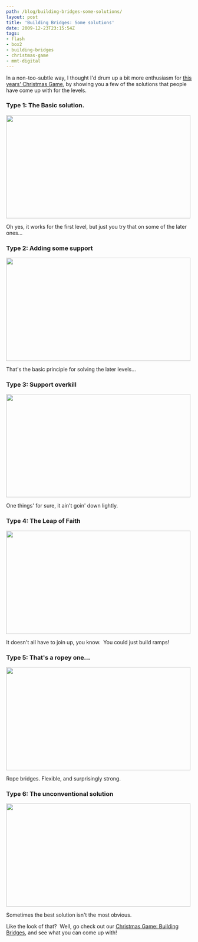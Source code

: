 ```yaml
---
path: /blog/building-bridges-some-solutions/
layout: post
title: 'Building Bridges: Some solutions'
date: 2009-12-23T23:15:54Z
tags:
- flash
- box2
- building-bridges
- christmas-game
- mmt-digital
---
```


In a non-too-subtle way, I thought I'd drum up a bit more enthusiasm for <a href="http://www.mmtdigital.co.uk/Flash/ChristmasGame2009/Building_Bridges.html" target="_blank">this years' Christmas Game</a>, by showing you a few of the solutions that people have come up with for the levels.
<h3>Type 1: The Basic solution.</h3>
<a href="http://uploads.psyked.co.uk/2009/12/basic.png"><img class="alignnone size-full wp-image-1078" title="The Basic Solution." src="http://uploads.psyked.co.uk/2009/12/basic.png" alt="" width="500" height="280" /></a>

Oh yes, it works for the first level, but just you try that on some of the later ones...
<h3>Type 2: Adding some support</h3>
<a href="http://uploads.psyked.co.uk/2009/12/secure.png"><img class="alignnone size-full wp-image-1079" title="Type 2: Adding some support" src="http://uploads.psyked.co.uk/2009/12/secure.png" alt="" width="500" height="280" /></a>

That's the basic principle for solving the later levels...
<h3>Type 3: Support overkill</h3>
<a href="http://uploads.psyked.co.uk/2009/12/sturdy.png"><img class="alignnone size-full wp-image-1080" title="Type 3: Support overkill" src="http://uploads.psyked.co.uk/2009/12/sturdy.png" alt="" width="500" height="280" /></a>

One things' for sure, it ain't goin' down lightly.
<h3>Type 4: The Leap of Faith</h3>
<a href="http://uploads.psyked.co.uk/2009/12/leapoffaith.png"><img class="alignnone size-full wp-image-1081" title="Type 4: The Leap of Faith" src="http://uploads.psyked.co.uk/2009/12/leapoffaith.png" alt="" width="500" height="280" /></a>

It doesn't all have to join up, you know.  You could just build ramps!
<h3>Type 5: That's a ropey one...</h3>
<a href="http://uploads.psyked.co.uk/2009/12/ropey.png"><img class="alignnone size-full wp-image-1082" title="Type 5: That's a ropey one..." src="http://uploads.psyked.co.uk/2009/12/ropey.png" alt="" width="500" height="280" /></a>

Rope bridges. Flexible, and surprisingly strong.
<h3>Type 6: The unconventional solution</h3>
<a href="http://uploads.psyked.co.uk/2009/12/unconventional.png"><img class="alignnone size-full wp-image-1083" title="Type 6: The unconventional solution" src="http://uploads.psyked.co.uk/2009/12/unconventional.png" alt="" width="500" height="280" /></a>

Sometimes the best solution isn't the most obvious.

Like the look of that?  Well, go check out our <a href="http://www.mmtdigital.co.uk/Flash/ChristmasGame2009/Building_Bridges.html" target="_blank">Christmas Game: Building Bridges</a>, and see what you can come up with!